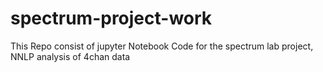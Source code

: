 # spectrum-project-work
This Repo consist of jupyter Notebook Code for the spectrum lab project, NNLP analysis of 4chan data
